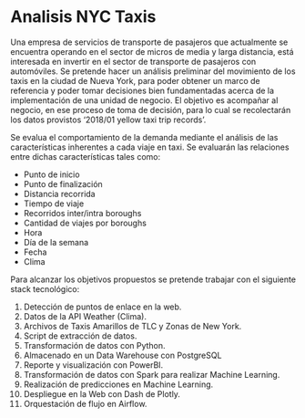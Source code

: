 # Analisis NYC Taxis


Una empresa de servicios de transporte de pasajeros que actualmente se encuentra operando en el sector de micros de media y larga distancia, está interesada en invertir en el sector de transporte de pasajeros con automóviles. Se pretende hacer un análisis preliminar del movimiento de los taxis en la ciudad de Nueva York, para poder obtener un marco de referencia y poder tomar decisiones bien fundamentadas acerca de la implementación de una unidad de negocio.
	El objetivo es acompañar al negocio, en ese proceso de toma de decisión, para lo cual se recolectarán los datos provistos ‘2018/01 yellow taxi trip records’.

Se evalua el comportamiento de la demanda mediante el análisis de las características inherentes a cada viaje en taxi. Se evaluarán las relaciones entre dichas características tales como: 
+	Punto de inicio 
+	Punto de finalización 
+	Distancia recorrida
+	Tiempo de viaje
+	Recorridos inter/intra boroughs
+	Cantidad de viajes por boroughs
+	Hora
+	Día de la semana
+	Fecha
+	Clima

Para alcanzar los objetivos propuestos se pretende trabajar con el siguiente stack tecnológico:

1.	Detección de puntos de enlace en la web.
2.	Datos de la API Weather (Clima).
3.	Archivos de Taxis Amarillos de TLC y Zonas de New York.
4.	Script de extracción de datos.
5.	Transformación de datos con Python.
6.	Almacenado en un Data Warehouse con PostgreSQL
7.	Reporte y visualización con PowerBI.
8.	Transformación de datos con Spark para realizar Machine Learning.
9.	Realización de predicciones en Machine Learning.
10.	Despliegue en la Web con Dash de Plotly.
11.	Orquestación de flujo en Airflow.
